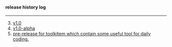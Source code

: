 #### release history log
---
3. [v1.0](https://github.com/edonyM/toolkitem/releases/tag/v1.0)
2. [v1.0-alpha](https://github.com/edonyM/toolkitem/releases/tag/v1.0-alpha)
1. [pre-release for toolkitem which contain some useful tool for daily coding.](https://github.com/edonyM/toolkitem/releases/tag/release)
